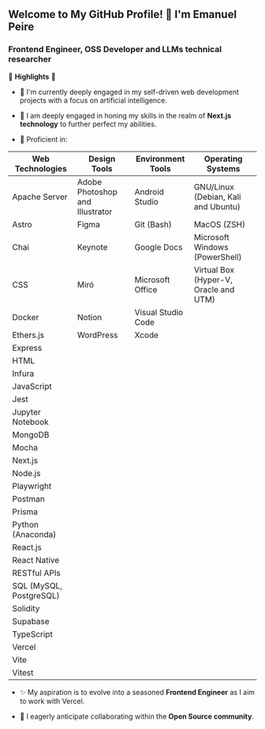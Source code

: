 ## Welcome to My GitHub Profile! 👋 I'm Emanuel Peire

### Frontend Engineer, OSS Developer and LLMs technical researcher

🚀 **Highlights** 🚀

- 🔭 I'm currently deeply engaged in my self-driven web development projects with a focus on artificial intelligence.

- 🌱 I am deeply engaged in honing my skills in the realm of **Next.js technology** to further perfect my abilities.

- 🧠 Proficient in:

| **Web Technologies**        | **Design Tools**                         | **Environment Tools**                 | **Operating Systems**                      |
|-----------------------------|------------------------------------------|---------------------------------------|--------------------------------------------|
| Apache Server               | Adobe Photoshop and Illustrator          | Android Studio                        | GNU/Linux (Debian, Kali and Ubuntu)        |
| Astro                       | Figma                                    | Git (Bash)                            | MacOS (ZSH)                                |
| Chai                        | Keynote                                  | Google Docs                           | Microsoft Windows (PowerShell)             |
| CSS                         | Miró                                     | Microsoft Office                      | Virtual Box (Hyper-V, Oracle and UTM)      |
| Docker                      | Notion                                   | Visual Studio Code                    |                                            |
| Ethers.js                   | WordPress                                | Xcode                                 |                                            |
| Express                     |                                          |                                       |                                            |
| HTML                        |                                          |                                       |                                            |
| Infura                      |                                          |                                       |                                            |
| JavaScript                  |                                          |                                       |                                            |
| Jest                        |                                          |                                       |                                            |
| Jupyter Notebook            |                                          |                                       |                                            |
| MongoDB                     |                                          |                                       |                                            |
| Mocha                       |                                          |                                       |                                            |
| Next.js                     |                                          |                                       |                                            |
| Node.js                     |                                          |                                       |                                            |
| Playwright                  |                                          |                                       |                                            |
| Postman                     |                                          |                                       |                                            |
| Prisma                      |                                          |                                       |                                            |
| Python (Anaconda)           |                                          |                                       |                                            |
| React.js                    |                                          |                                       |                                            |
| React Native                |                                          |                                       |                                            |
| RESTful APIs                |                                          |                                       |                                            |
| SQL (MySQL, PostgreSQL)     |                                          |                                       |                                            |
| Solidity                    |                                          |                                       |                                            |
| Supabase                    |                                          |                                       |                                            |
| TypeScript                  |                                          |                                       |                                            |
| Vercel                      |                                          |                                       |                                            |
| Vite                        |                                          |                                       |                                            |
| Vitest                      |                                          |                                       |                                            |

- ✨ My aspiration is to evolve into a seasoned **Frontend Engineer** as I aim to work with Vercel.

- 👯 I eagerly anticipate collaborating within the **Open Source community**.
